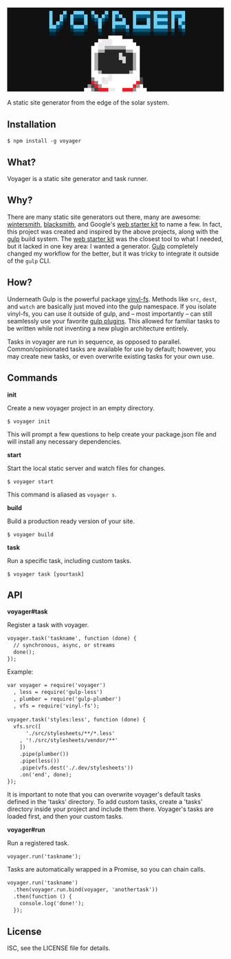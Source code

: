 ![voyager](/support/images/banner-722x280.png)

A static site generator from the edge of the solar system.

Installation
------------

    $ npm install -g voyager

What?
-----

Voyager is a static site generator and task runner.

Why?
----

There are many static site generators out there, many are awesome:
[wintersmith](http://wintersmith.io/), [blacksmith](http://blacksmith.jit.su/),
and Google's [web starter kit](https://developers.google.com/web/starter-kit/)
to name a few. In fact, this project was created and inspired by the above 
projects, along with the [gulp](http://gulpjs.com/) build system. The
[web starter kit](https://developers.google.com/web/starter-kit/) was the
closest tool to what I needed, but it lacked in one key area: I wanted a 
generator. [Gulp](http://gulpjs.com/) completely changed my workflow for the
better, but it was tricky to integrate it outside of the `gulp` CLI.

How?
----

Underneath Gulp is the powerful package [vinyl-fs](https://github.com/wearefractal/vinyl-fs). Methods like `src`, `dest`, and `watch` are basically just moved into
the gulp namespace. If you isolate vinyl-fs, you can use it outside of gulp, and
– most importantly – can still seamlessly use your favorite
[gulp plugins](http://gulpjs.com/plugins/). This allowed for familiar tasks to
be written while not inventing a new plugin architecture entirely.

Tasks in voyager are run in sequence, as opposed to parallel. Common/opinionated
tasks are available for use by default; however, you may create new tasks, or
even overwrite existing tasks for your own use.
	
Commands
--------

**init**

Create a new voyager project in an empty directory.

    $ voyager init

This will prompt a few questions to help create your package.json file and will
install any necessary dependencies.

**start**

Start the local static server and watch files for changes.

    $ voyager start
	
This command is aliased as `voyager s`.

**build**

Build a production ready version of your site.

    $ voyager build
	
**task**

Run a specific task, including custom tasks.

    $ voyager task [yourtask]

API
---

**voyager#task**

Register a task with voyager.

    voyager.task('taskname', function (done) {
      // synchronous, async, or streams
      done();
    });
	
Example:

    var voyager = require('voyager')
      , less = require('gulp-less')
      , plumber = require('gulp-plumber')
      , vfs = require('vinyl-fs');

    voyager.task('styles:less', function (done) {
      vfs.src([
          './src/stylesheets/**/*.less'
        , '!./src/stylesheets/vendor/**'
        ])
        .pipe(plumber())
        .pipe(less())
        .pipe(vfs.dest('./.dev/stylesheets'))
        .on('end', done);
    });
	
It is important to note that you can overwrite voyager's default tasks defined in the 'tasks' directory. To add custom tasks, create a 'tasks' directory inside your project and include them there. Voyager's tasks are loaded first, and then your custom tasks.

**voyager#run**

Run a registered task.

    voyager.run('taskname');
	
Tasks are automatically wrapped in a Promise, so you can chain calls.

    voyager.run('taskname')
      .then(voyager.run.bind(voyager, 'anothertask'))
      .then(function () {
        console.log('done!');
      });

License
-------

ISC, see the LICENSE file for details.
